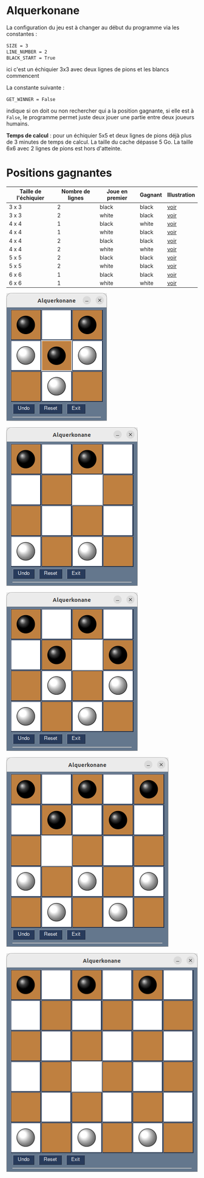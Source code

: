 # Alquerkonane

La configuration du jeu est à changer au début du programme via les constantes :
```
SIZE = 3
LINE_NUMBER = 2
BLACK_START = True
```
ici c'est un échiquier 3x3 avec deux lignes de pions et les blancs commencent

La constante suivante :
```
GET_WINNER = False
```
indique si on doit ou non rechercher qui a la position gagnante, si elle est à `False`, le programme permet juste deux jouer une partie entre deux joueurs humains.


**Temps de calcul** : pour un échiquier 5x5 et deux lignes de pions déjà plus de 3 minutes de temps de calcul. La taille du cache dépasse 5 Go. La taille 6x6 avec 2 lignes de pions est hors d'atteinte. 

# Positions gagnantes

| Taille de l'échiquier | Nombre de lignes |Joue en premier  | Gagnant | Illustration      |
|-----------------------|------------------|-----------------|---------|-------------------|
| 3 x 3                 |         2        | black           | black   |  [voir](#Alq3x3-2)|
| 3 x 3                 |         2        | white           | black   |  [voir](#Alq3x3-2)|
| 4 x 4                 |         1        | black           | white   |  [voir](#Alq4x4-1)|
| 4 x 4                 |         1        | white           | black   |  [voir](#Alq4x4-1)|
| 4 x 4                 |         2        | black           | black   |  [voir](#Alq4x4-2)|
| 4 x 4                 |         2        | white           | white   |  [voir](#Alq4x4-2)|
| 5 x 5                 |         2        | black           | black   |  [voir](#Alq5x5-2)|
| 5 x 5                 |         2        | white           | black   |  [voir](#Alq5x5-2)|
| 6 x 6                 |         1        | black           | black   |  [voir](#Alq6x6-1)|
| 6 x 6                 |         1        | white           | white   |  [voir](#Alq6x6-1)|



<a id="Alq3x3-2">![Alq3x3-2](Alq3x3-2.png)</a> 

<a id="Alq4x4-1">![Alq4x4-1](Alq4x4-1.png)</a> 

<a id="Alq4x4-2">![Alq4x4-2](Alq4x4-2.png)</a> 

<a id="Alq5x5-2">![Alq5x5-2](Alq5x5-2.png)</a> 

<a id="Alq6x6-1">![Alq6x6-1](Alq6x6-1.png)</a> 